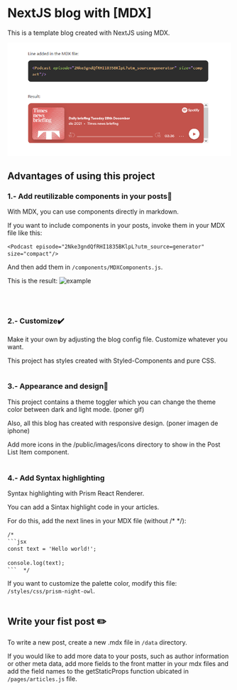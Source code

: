 # NextJS blog with [MDX]
This is a template blog created with NextJS using MDX.
<br />

<img src="/public/images/ignore/componentExample.png" alt="example" width="600"/>



## Advantages of using this project

### 1.- Add reutilizable components in your posts🚀
With MDX, you can use components directly in markdown.

If you want to include components in your posts, invoke them in your MDX file like this:
```
<Podcast episode="2Nke3gndQfRHI1835BKlpL?utm_source=generator" size="compact"/>
```

And then add them in `/components/MDXComponents.js`.

This is the result:
<img src="/public/ignore/componentExample.png" alt="example" width="300"/>

<br /><br />

### 2.- Customize✔️
Make it your own by adjusting the blog config file. Customize whatever you want.

This project has styles created with Styled-Components and pure CSS.
<br /><br />

### 3.- Appearance and design🎨
This project contains a theme toggler which you can change the theme color between dark and light mode.
(poner gif)

Also, all this blog has created with responsive design.
(poner imagen de iphone)

Add more icons in the /public/images/icons directory to show in the Post List Item component.
<br /><br />

### 4.- Add Syntax highlighting
Syntax highlighting with Prism React Renderer.

You can add a Sintax highlight code in your articles.

For do this, add the next lines in your MDX file (without /* */):

```
/*
```jsx
const text = 'Hello world!';

console.log(text);
```  */
```

If you want to customize the palette color, modify this file: `/styles/css/prism-night-owl`.
<br /><br />


## Write your fist post ✏️
To write a new post, create a new .mdx file in `/data` directory.

If you would like to add more data to your posts, such as author information or other meta data, add more fields to the front matter in your mdx files and add the field names to the getStaticProps function ubicated in `/pages/articles.js` file.


